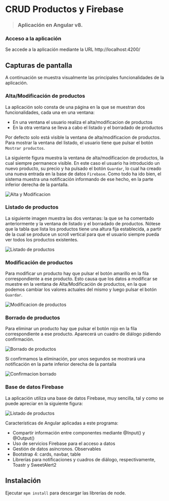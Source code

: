# CRUD Productos y Firebase
> ### Aplicación en Angular v8.

### Acceso a la aplicación
Se accede a la aplicación mediante la URL http://localhost:4200/ 

## Capturas de pantalla
A continuación se muestra visualmente las principales funcionalidades de la aplicación.

### Alta/Modificación de productos
La aplicación solo consta de una página en la que se muestran dos funcionalidades, cada una en una ventana:
- En una ventana el usuario realiza el alta/modificacion de productos
- En la otra ventana se lleva a cabo el listado y el borradado de productos

Por defecto solo está visible la ventana de alta/modificacion de productos. Para mostrar la ventana del listado, el usuario tiene que pulsar el botón `Mostrar productos`.

La siguiente figura muestra la ventana de alta/modificacion de productos, la cual siempre permanece visible. En este caso el usuario ha introducido un nuevo producto, su precio y ha pulsado el botón `Guardar`, lo cual ha creado una nueva entrada en la base de datos `Firebase`. Como todo ha ido bien, el sistema muestra una notificación informando de ese hecho, en la parte inferior derecha de la pantalla.

![Alta y Modificacion](https://github.com/dcolomer/crud-angular-firebase/blob/master/screenshots/1.png)

### Listado de productos
La siguiente imagen muestra las dos ventanas: la que se ha comentado anteriormente y la ventana de listado y el borradado de productos. Nótese que la tabla que lista los productos tiene una altura fija establecida, a partir de la cual se produce un scroll vertical para que el usuario siempre pueda ver todos los productos existentes.

![Listado de productos](https://github.com/dcolomer/crud-angular-firebase/blob/master/screenshots/2.png)

### Modificación de productos
Para modificar un producto hay que pulsar el botón amarillo en la fila correspondiente a ese producto. Esto causa que los datos a modificar se muestre en la ventana de Alta/Modificación de productos, en la que podemos cambiar los valores actuales del mismo y luego pulsar el botón `Guardar`.

![Modificacion de productos](https://github.com/dcolomer/crud-angular-firebase/blob/master/screenshots/3.png)

### Borrado de productos
Para eliminar un producto hay que pulsar el botón rojo en la fila correspondiente a ese producto. Aparecerá un cuadro de diálogo pidiendo confirmación.

![Borrado de productos](https://github.com/dcolomer/crud-angular-firebase/blob/master/screenshots/4.png)

Si confirmamos la eliminación, por unos segundos se mostrará una notificación en la parte inferior derecha de la pantalla

![Confirmacion borrado](https://github.com/dcolomer/crud-angular-firebase/blob/master/screenshots/5.png)

### Base de datos Firebase
La aplicación utiliza una base de datos Firebase, muy sencilla, tal y como se puede apreciar en la siguiente figura:

![Listado de productos](https://github.com/dcolomer/crud-angular-firebase/blob/master/screenshots/6.png)

Características de Angular aplicadas a este programa:
- Compartir información entre componentes mediante @Input() y @Output()
- Uso de servicios Firebase para el acceso a datos
- Gestión de datos asíncronos. Observables
- Bootstrap 4: cards, navbar, table
- Librerías para notificaciones y cuadros de diálogo, respectivamente, Toastr y SweetAlert2

## Instalación
Ejecutar `mpm install` para descargar las librerías de node.
